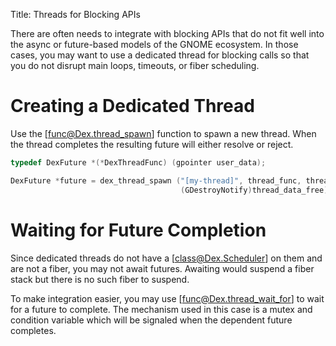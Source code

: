 Title: Threads for Blocking APIs

There are often needs to integrate with blocking APIs that do not fit well into the async or future-based models of the GNOME ecosystem.
In those cases, you may want to use a dedicated thread for blocking calls so that you do not disrupt main loops, timeouts, or fiber scheduling.

# Creating a Dedicated Thread

Use the [func@Dex.thread_spawn] function to spawn a new thread.
When the thread completes the resulting future will either resolve or reject.

```c
typedef DexFuture *(*DexThreadFunc) (gpointer user_data);

DexFuture *future = dex_thread_spawn ("[my-thread]", thread_func, thread_data,
                                      (GDestroyNotify)thread_data_free);
```

# Waiting for Future Completion

Since dedicated threads do not have a [class@Dex.Scheduler] on them and are not a fiber, you may not await futures.
Awaiting would suspend a fiber stack but there is no such fiber to suspend.

To make integration easier, you may use [func@Dex.thread_wait_for] to wait for a future to complete.
The mechanism used in this case is a mutex and condition variable which will be signaled when the dependent future completes.
